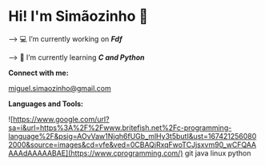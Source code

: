 # Hi! I'm Simãozinho 👋


--> :computer: I’m currently working on ***Fdf***

--> :seedling: I’m currently learning ***C and Python***

**Connect with me:**

miguel.simaozinho@gmail.com

**Languages and Tools:**

![https://www.google.com/url?sa=i&url=https%3A%2F%2Fwww.britefish.net%2Fc-programming-language%2F&psig=AOvVaw1Njqh6fUGb_mlHy3t5butI&ust=1674212560802000&source=images&cd=vfe&ved=0CBAQjRxqFwoTCJjsxvm90_wCFQAAAAAdAAAAABAE](https://www.cprogramming.com/) git java linux python 
